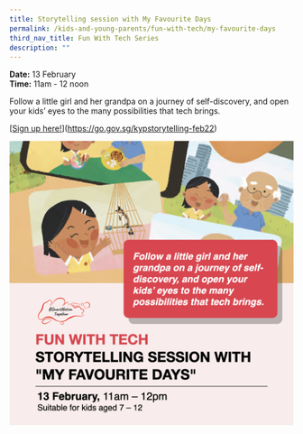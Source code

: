 ```yaml
---
title: Storytelling session with My Favourite Days
permalink: /kids-and-young-parents/fun-with-tech/my-favourite-days
third_nav_title: Fun With Tech Series
description: ""
---
```

**Date:** 13 February
<br> **Time:** 11am - 12 noon

Follow a little girl and her grandpa on a journey of self-discovery, and open your kids’ eyes to the many possibilities that tech brings. 

[[Sign up here!](https://go.gov.sg/kypcodemonkey-feb22)](https://go.gov.sg/kypstorytelling-feb22)

![Fun with Tech - Storytelling](/images/KidsStorytelling.png)